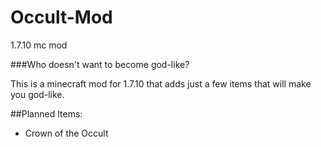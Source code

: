 # Occult-Mod
1.7.10 mc mod

###Who doesn't want to become god-like?

This is a minecraft mod for 1.7.10 that adds just a few items that will make you god-like.

##Planned Items:
* Crown of the Occult